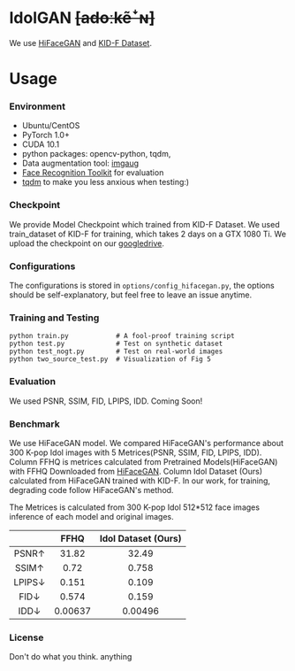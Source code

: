 # IdolGAN ~~[adoːkẽꜜɴ]~~

We use [HiFaceGAN](https://github.com/Lotayou/Face-Renovation) and [KID-F Dataset](https://github.com/PCEO-AI-CLUB/KID-F).

# Usage
### Environment
- Ubuntu/CentOS
- PyTorch 1.0+
- CUDA 10.1
- python packages: opencv-python, tqdm, 
- Data augmentation tool: [imgaug](https://imgaug.readthedocs.io/en/latest/source/installation.html#installation-in-pip)
- [Face Recognition Toolkit](https://github.com/ageitgey/face_recognition) for evaluation
- [tqdm](https://github.com/tqdm/tqdm) to make you less anxious when testing:)

### Checkpoint
We provide Model Checkpoint which trained from KID-F Dataset. We used train_dataset of KID-F for training, which takes 2 days on a GTX 1080 Ti. We upload the checkpoint on our [googledrive](https://drive.google.com/drive/folders/1GrZIofQc3uWFVWserxgPEO97DZEJYOuK?usp=sharing).

### Configurations
The configurations is stored in `options/config_hifacegan.py`, the options should be self-explanatory, but feel free to leave an issue anytime.

### Training and Testing
```
python train.py            # A fool-proof training script
python test.py             # Test on synthetic dataset
python test_nogt.py        # Test on real-world images
python two_source_test.py  # Visualization of Fig 5
```
### Evaluation
We used PSNR, SSIM, FID, LPIPS, IDD.
Coming Soon!

### Benchmark

We use HiFaceGAN model. 
We compared HiFaceGAN's performance about 300 K-pop Idol images with 5 Metrices(PSNR, SSIM, FID, LPIPS, IDD).
Column FFHQ is metrices calculated from Pretrained Models(HiFaceGAN) with FFHQ Downloaded from [HiFaceGAN](https://github.com/Lotayou/Face-Renovation).
Column Idol Dataset (Ours) calculated from HiFaceGAN trained with KID-F.
In our work, for training, degrading code follow HiFaceGAN's method.

The Metrices is calculated from 300 K-pop Idol 512*512 face images inference of each model and original images. 

|            |       FFHQ     |     Idol Dataset (Ours)    |
|:----------:|:--------------:|:--------------------------:|
|      PSNR↑ |      31.82     |            32.49           |
|      SSIM↑ |       0.72     |            0.758           |
|     LPIPS↓ |      0.151     |            0.109           |
|      FID↓  |      0.574     |            0.159           |
|      IDD↓  |     0.00637    |           0.00496          |

### License
Don't do what you think. anything

